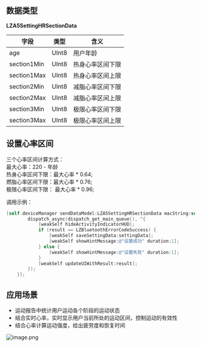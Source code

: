 <a name="Gqwld"></a>
## 数据类型
**LZA5SettingHRSectionData**

| 字段 | 类型 | 含义 |
| --- | --- | --- |
| age | UInt8 | 用户年龄 |
| section1Min | UInt8 | 热身心率区间下限 |
| section1Max | UInt8 | 热身心率区间上限 |
| section2Min | UInt8 | 减脂心率区间下限 |
| section2Max | UInt8 | 减脂心率区间上限 |
| section3Min | UInt8 | 极限心率区间下限 |
| section3Max | UInt8 | 极限心率区间上限 |

<a name="LMcOt"></a>
## 设置心率区间
三个心率区间计算方式：<br />最大心率：220 - 年龄 <br />热身心率区间下限：最大心率 * 0.64;<br />燃脂心率区间下限：最大心率 * 0.76;<br />极限心率区间下限： 最大心率 * 0.96;

调用示例：
```objectivec
[self.deviceManager sendDataModel:LZA5SettingHRSectionData macString:self.device.mac completion:^(LZBluetoothErrorCode result, id resp) {
        dispatch_async(dispatch_get_main_queue(), ^{
            [weakSelf hideActivityIndicatorHUD];
            if (result == LZBluetoothErrorCodeSuccess) {
                [weakSelf saveSettingData:settingData];
                [weakSelf showHintMessage:@"设置成功" duration:1];
            } else {
                [weakSelf showHintMessage:@"设置失败" duration:1];
            }
            [weakSelf updateUIWithResult:result];
        });
    }];
```


<a name="xc9id"></a>
## 应用场景


- 运动报告中统计用户运动各个阶段的运动状态
- 结合实时心率，实时显示用户当前所处的运动区间，控制运动的有效性
- 结合心率计算运动强度，给出疲劳度和恢复时间

![image.png](https://cdn.nlark.com/yuque/0/2021/png/265997/1616672206675-0d4fee14-3fd5-4ba7-b19b-3c0023abb78b.png#align=left&display=inline&height=522&margin=%5Bobject%20Object%5D&name=image.png&originHeight=522&originWidth=859&size=68948&status=done&style=none&width=859)


